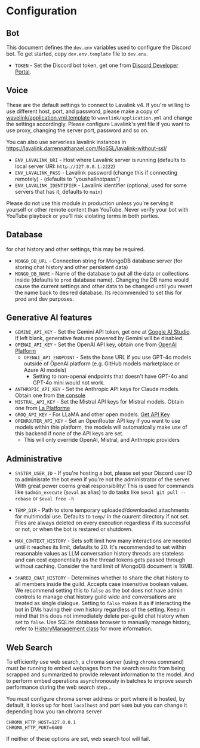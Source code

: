# Configuration
## Bot
This document defines the `dev.env` variables used to configure the Discord bot. To get started, copy `dev.env.template` file to `dev.env`.

- `TOKEN` - Set the Discord bot token, get one from [Discord Developer Portal](https://discord.com/developers/applications).

## Voice
These are the default settings to connect to Lavalink v4. If you're willing to use different host, port, and password, please make a copy of [wavelink/application.yml.template](./wavelink/application.yml.template) to `wavelink/application.yml` and change the settings accordingly. Please configure Lavalink's yml file if you want to use proxy, changing the server port, password and so on.

You can also use serverless lavalink instances in https://lavalink.darrennathanael.com/NoSSL/lavalink-without-ssl/

- `ENV_LAVALINK_URI` - Host where Lavalink server is running (defaults to local server URI: `http://127.0.0.1:2222`)
- `ENV_LAVALINK_PASS` - Lavalink password (change this if connecting remotely) - (defaults to "youshallnotpass")
- `ENV_LAVALINK_IDENTIFIER` - Lavalink identifier (optional, used for some servers that has it, defaults to `main`)

Please do not use this module in production unless you're serving it yourself or other remote content than YouTube. Never verify your bot with YouTube playback or you'll risk violating terms in both parties.

## Database
for chat history and other settings, this may be required.
- `MONGO_DB_URL` - Connection string for MongoDB database server (for storing chat history and other persistent data)
- `MONGO_DB_NAME` - Name of the database to put all the data or collections inside (defaults to `prod` database name). Changing the DB name would cause the current settings and other data to be changed until you revert the name back to desired database. Its recommended to set this for prod and dev purposes.

## Generative AI features
- `GEMINI_API_KEY` - Set the Gemini API token, get one at [Google AI Studio](https://aistudio.google.com/app/apikey). If left blank, generative features powered by Gemini will be disabled.
- `OPENAI_API_KEY` - Set the OpenAI API key, obtain one from [OpenAI Platform](https://platform.openai.com/api-keys)
  - `OPENAI_API_ENDPOINT` - Sets the base URL if you use GPT-4o models outside of OpenAI platform (e.g. GitHub models marketplace or Azure AI models)
    - Setting to non-openai endpoints that doesn't have GPT-4o and GPT-4o mini would not work.
- `ANTHROPIC_API_KEY` - Set the Anthropic API keys for Claude models. Obtain one from [the console](https://console.anthropic.com/settings/keys)
- `MISTRAL_API_KEY` - Set the Mistral API keys for Mistral models. Obtain one from [La Platforme](https://console.mistral.ai/api-keys/)
- `GROQ_API_KEY` - For LLaMA and other open models. [Get API Key](https://console.groq.com/keys)
- `OPENROUTER_API_KEY` - Set an OpenRouter API key if you want to use models within this platform, the models will automatically make use of this backend if none of the API keys are set.
  - This will only override OpenAI, Mistral, and Anthropic providers

## Administrative
- `SYSTEM_USER_ID` - If you're hosting a bot, please set your Discord user ID to adminisrate the bot even if you're not the administrator of the server. With great power coems great responsibility! This is used for commands like `$admin_execute` (`$eval` as alias) to do tasks like `$eval git pull --rebase` or `$eval free -h`

- `TEMP_DIR` - Path to store temporary uploaded/downloaded attachments for multimodal use. Defaults to `temp/` in the cuurent directory if not set. Files are always deleted on every execution regardless if its successful or not, or when the bot is restared or shutdown.

- `MAX_CONTEXT_HISTORY` - Sets soft limit how many interactions are needed until it reaches its limit, defaults to 20. It's recommended to set within reasonable values as LLM conversation history threads are stateless and can cost exponentially as the thread tokens gets passed through without caching. Consider the hard limit of MongoDB document is 16MB.

- `SHARED_CHAT_HISTORY` - Determines whether to share the chat history to all members inside the guild. Accepts case insensitive boolean values. We recommend setting this to `false` as the bot does not have admin controls to manage chat history guild wide and conversations are treated as single dialogue. Setting to `false` makes it as if interacting the bot in DMs having their own history regardless of the setting. Keep in mind that this does not immediately delete per-guild chat history when set to `false`. Use SQLite database browser to manually manage history, refer to [HistoryManagement class](../core/ai/history.py) for more information.

## Web Search
To efficiently use web search, a chroma server (using `chroma` command) must be running to embed webpages from the search results from being scrapped and summarized to provide relevant information to the model. And to perform embed operations asynchronously in batches to improve search performance during the web search step...

You must configure chroma server address or port where it is hosted, by default, it looks up for host `localhost` and port `6400` but you can change it depending how you ran chroma server

```
CHROMA_HTTP_HOST=127.0.0.1
CHROMA_HTTP_PORT=6400
```
If neither of these options are set, web search tool will fail.
